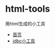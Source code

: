 # html-tools
用html生成的小工具

- [首页](http://htmlpreview.github.com?https://github.com/mrcaoyc/html-tools/blob/master/index.html)
- [jdbc小工具](http://htmlpreview.github.com?https://github.com/mrcaoyc/html-tools/blob/master/jdbc.html)